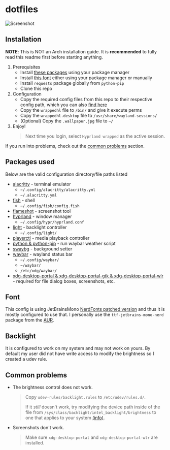 # dotfiles
![Screenshot](https://boo.s3.nl-ams.scw.cloud/dot)

## Installation
**NOTE**: This is NOT an Arch installation guide. It is **recommended** to fully read this readme first before starting anything.
1. Prerequisites
    - Install [these packages](#packages-used) using your package manager
    - Install [this font](#font) either using your package manager or manually
    - Install `requests` package globally from `python-pip`
    - Clone this repo
1. Configuration
    - Copy the required config files from this repo to their respective config path, which you can also [find here](#packages-used)
    - Copy the `wrappedhl` file to `/bin/` and give it execute perms
    - Copy the `wrappedhl.desktop` file to `/usr/share/wayland-sessions/`
    - (Optional) Copy the `.wallpaper.jpg` file to `~/`
1. Enjoy!
    > Next time you login, select `Hyprland wrapped` as the active session.

If you run into problems, check out the [common problems](#common-problems) section.

## Packages used
Below are the valid configuration directory/file paths listed
- [alacritty](https://wiki.archlinux.org/title/Alacritty#Configuration) - terminal emulator
  - `~/.config/alacritty/alacritty.yml`
  - `~/.alacritty.yml`
- [fish](https://wiki.archlinux.org/title/Fish#Configuration) - shell
  - `~/.config/fish/config.fish`
- [flameshot](https://wiki.archlinux.org/title/Flameshot) - screenshot tool
- [hyprland](https://wiki.hyprland.org/Getting-Started/Master-Tutorial/) - window manager
  - `~/.config/hypr/hyprland.conf`
- [light](https://wiki.archlinux.org/title/Backlight#light) - backlight controller
  - `~/.config/light/`
- [playerctl](https://github.com/altdesktop/playerctl#playerctl) - media playback controller
- [python & python-pip](https://wiki.archlinux.org/title/Python) - run waybar weather script
- [swaybg](https://man.archlinux.org/man/community/swaybg/swaybg.1.en) - background setter
- [waybar](https://github.com/Alexays/Waybar/wiki) - wayland status bar
  - `~/.config/waybar/`
  - `~/waybar/`
  - `/etc/xdg/waybar/`
- [xdg-desktop-portal & xdg-desktop-portal-gtk & xdg-desktop-portal-wlr](https://github.com/flatpak/xdg-desktop-portal) - required for file dialog boxes, screenshots, etc.

## Font
This config is using JetBrainsMono [NerdFonts patched version](https://github.com/ryanoasis/nerd-fonts) and thus it is mostly configured to use that.
I personally use the `ttf-jetbrains-mono-nerd` package from the [AUR](https://archlinux.org/packages/community/any/ttf-jetbrains-mono-nerd/).

## Backlight
It is configured to work on my system and may not work on yours. By default my user did not have write access to modify the brightness so I created a udev rule.

## Common problems
- The brightness control does not work.
    > Copy `udev-rules/backlight.rules` to `/etc/udev/rules.d/`.
    > 
    > If it *still* doesn't work, try modifying the device path inside of the file from `/sys/class/backlight/intel_backlight/brightness` to one that applies to your system [(info)](#backlight).

- Screenshots don't work.
    > Make sure `xdg-desktop-portal` and `xdg-desktop-portal-wlr` are installed.

